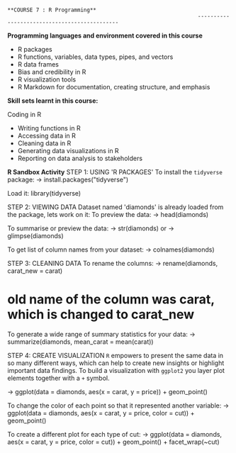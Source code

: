                                                                         **COURSE 7 : R Programming**
                                                                ---------------------------------------------
**Programming languages and environment covered in this course**
* R packages
* R functions, variables, data types, pipes, and vectors
* R data frames
* Bias and credibility in R
* R visualization tools
* R Markdown for documentation, creating structure, and emphasis

**Skill sets learnt  in this course:**

Coding in R
* Writing functions in R
* Accessing data in R
* Cleaning data in R
* Generating data visualizations in R
* Reporting on data analysis to stakeholders

**R Sandbox Activity**
STEP 1: USING 'R PACKAGES'
To install the `tidyverse` package:
-> install.packages("tidyverse")

Load it:
library(tidyverse)

STEP 2: VIEWING DATA
Dataset named 'diamonds' is already loaded from the package, lets work on it:
To preview the data:
-> head(diamonds)

To summarise or preview the data:
-> str(diamonds) 
    or 
-> glimpse(diamonds)

To get list of column names from your dataset:
-> colnames(diamonds)

STEP 3: CLEANING DATA
To rename the columns:
-> rename(diamonds, carat_new = carat)
# old name of the column was carat, which is changed to carat_new

To generate a wide range of summary statistics for your data:
-> summarize(diamonds, mean_carat = mean(carat))

STEP 4: CREATE VISUALIZATION
`R` empowers to present the same data in so many different ways, which can help to create new insights or highlight important data findings.
To build a visualization with `ggplot2` you layer plot elements together with a `+` symbol.

-> ggplot(data = diamonds, aes(x = carat, y = price)) + geom_point()

To change the color of each point so that it represented another variable:
-> ggplot(data = diamonds, aes(x = carat, y = price, color = cut)) + geom_point()

To create a different plot for each type of cut:
-> ggplot(data = diamonds, aes(x = carat, y = price, color = cut)) + geom_point() + facet_wrap(~cut)

